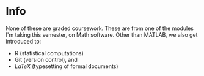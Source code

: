# Info
None of these are graded coursework. These are from one of the modules I'm taking this semester, on Math software. Other than MATLAB, we also get introduced to:
- R (statistical computations)
- Git (version control), and
- $LaTeX$ (typesetting of formal documents)